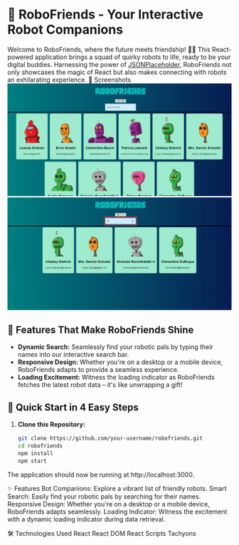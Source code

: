 # 🚀 RoboFriends - Your Interactive Robot Companions

Welcome to RoboFriends, where the future meets friendship! 🤖✨ This React-powered application brings a squad of quirky robots to life, ready to be your digital buddies. Harnessing the power of [JSONPlaceholder](https://jsonplaceholder.typicode.com/users), RoboFriends not only showcases the magic of React but also makes connecting with robots an exhilarating experience.
📸 Screenshots
![RoboFriends Screenshot 1](1.png)
![RoboFriends Screenshot 2](2.png)

## 🌈 Features That Make RoboFriends Shine

- **Dynamic Search:** Seamlessly find your robotic pals by typing their names into our interactive search bar.
- **Responsive Design:** Whether you're on a desktop or a mobile device, RoboFriends adapts to provide a seamless experience.
- **Loading Excitement:** Witness the loading indicator as RoboFriends fetches the latest robot data – it's like unwrapping a gift!

## 🚀 Quick Start in 4 Easy Steps

1. **Clone this Repository:**

    ```bash
    git clone https://github.com/your-username/robofriends.git
    cd robofriends
    npm install
    npm start
The application should now be running at http://localhost:3000.

✨ Features
Bot Companions: Explore a vibrant list of friendly robots.
Smart Search: Easily find your robotic pals by searching for their names.
Responsive Design: Whether you're on a desktop or a mobile device, RoboFriends adapts seamlessly.
Loading Indicator: Witness the excitement with a dynamic loading indicator during data retrieval.

🛠 Technologies Used
React
React DOM
React Scripts
Tachyons
